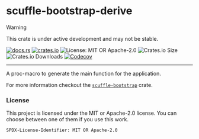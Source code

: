<!-- dprint-ignore-file -->
<!-- sync-readme title [[ -->
# scuffle-bootstrap-derive
<!-- sync-readme ]] -->

> [!WARNING]  
> This crate is under active development and may not be stable.

<!-- sync-readme badge [[ -->
[![docs.rs](https://img.shields.io/docsrs/scuffle-bootstrap-derive/0.1.7.svg?logo=docs.rs&label=docs.rs&style=flat-square)](https://docs.rs/scuffle-bootstrap-derive/0.1.7)
[![crates.io](https://img.shields.io/badge/crates.io-v0.1.7-orange?style=flat-square&logo=rust&logoColor=white)](https://crates.io/crates/scuffle-bootstrap-derive/0.1.7)
![License: MIT OR Apache-2.0](https://img.shields.io/badge/license-MIT%20OR%20Apache--2.0-purple.svg?style=flat-square)
![Crates.io Size](https://img.shields.io/crates/size/scuffle-bootstrap-derive/0.1.7.svg?style=flat-square)
![Crates.io Downloads](https://img.shields.io/crates/dv/scuffle-bootstrap-derive/0.1.7.svg?&label=downloads&style=flat-square)
[![Codecov](https://img.shields.io/codecov/c/github/scufflecloud/scuffle.svg?label=codecov&logo=codecov&style=flat-square)](https://app.codecov.io/gh/scufflecloud/scuffle)
<!-- sync-readme ]] -->

---

<!-- sync-readme rustdoc [[ -->
A proc-macro to generate the main function for the application.

For more information checkout the [`scuffle-bootstrap`][scuffle_bootstrap] crate.

### License

This project is licensed under the MIT or Apache-2.0 license.
You can choose between one of them if you use this work.

`SPDX-License-Identifier: MIT OR Apache-2.0`

[scuffle_bootstrap]: https://docs.rs/scuffle-bootstrap
<!-- sync-readme ]] -->
